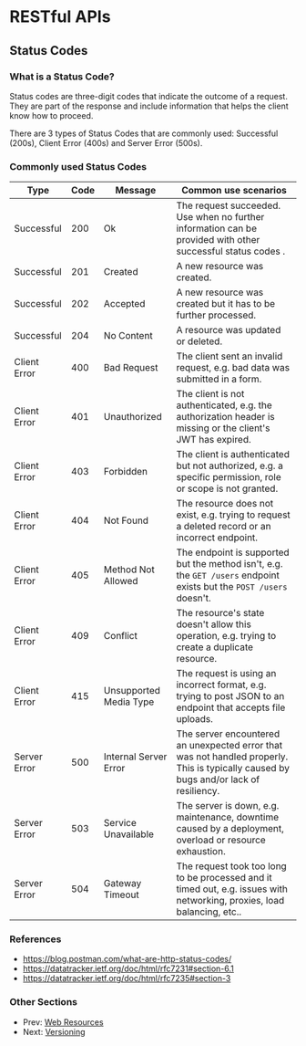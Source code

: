 # RESTful APIs

## Status Codes

### What is a Status Code?

Status codes are three-digit codes that indicate the outcome of a request. They are part of the response and include information that helps the client know how to proceed.

There are 3 types of Status Codes that are commonly used: Successful (200s), Client Error (400s) and Server Error (500s).

### Commonly used Status Codes

| Type         | Code | Message                | Common use scenarios                                                                                                                  |
| ------------ | ---- | ---------------------- | ------------------------------------------------------------------------------------------------------------------------------------- |
| Successful   | 200  | Ok                     | The request succeeded. Use when no further information can be provided with other successful status codes .                           |
| Successful   | 201  | Created                | A new resource was created.                                                                                                           |
| Successful   | 202  | Accepted               | A new resource was created but it has to be further processed.                                                                        |
| Successful   | 204  | No Content             | A resource was updated or deleted.                                                                                                    |
| Client Error | 400  | Bad Request            | The client sent an invalid request, e.g. bad data was submitted in a form.                                                            |
| Client Error | 401  | Unauthorized           | The client is not authenticated, e.g. the authorization header is missing or the client's JWT has expired.                            |
| Client Error | 403  | Forbidden              | The client is authenticated but not authorized, e.g. a specific permission, role or scope is not granted.                             |
| Client Error | 404  | Not Found              | The resource does not exist, e.g. trying to request a deleted record or an incorrect endpoint.                                        |
| Client Error | 405  | Method Not Allowed     | The endpoint is supported but the method isn't, e.g. the `GET /users` endpoint exists but the `POST /users` doesn't.                  |
| Client Error | 409  | Conflict               | The resource's state doesn't allow this operation, e.g. trying to create a duplicate resource.                                        |
| Client Error | 415  | Unsupported Media Type | The request is using an incorrect format, e.g. trying to post JSON to an endpoint that accepts file uploads.                          |
| Server Error | 500  | Internal Server Error  | The server encountered an unexpected error that was not handled properly. This is typically caused by bugs and/or lack of resiliency. |
| Server Error | 503  | Service Unavailable    | The server is down, e.g. maintenance, downtime caused by a deployment, overload or resource exhaustion.                               |
| Server Error | 504  | Gateway Timeout        | The request took too long to be processed and it timed out, e.g. issues with networking, proxies, load balancing, etc..               |

### References

- <https://blog.postman.com/what-are-http-status-codes/>
- <https://datatracker.ietf.org/doc/html/rfc7231#section-6.1>
- <https://datatracker.ietf.org/doc/html/rfc7235#section-3>

### Other Sections

- Prev: [Web Resources](./01%20RESTful%20APIs%20-%2003%20Web%20Resources.md)
- Next: [Versioning](./01%20RESTful%20APIs%20-%2005%20Versioning.md)
